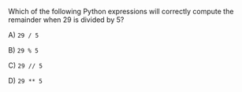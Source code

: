 Which of the following Python expressions will correctly compute the remainder when 29 is divided by 5?

A) `29 / 5`

B) `29 % 5`

C) `29 // 5`

D) `29 ** 5`